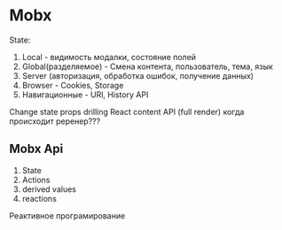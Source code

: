 # Mobx

State:
1. Local - видимость модалки, состояние полей
2. Global(разделяемое) - Смена контента, пользователь, тема, язык
3. Server (авторизация, обработка ошибок, получение данных)
4. Browser - Cookies, Storage
5. Навигационные - URl, History API

Change state
props drilling
React content API (full render)
когда происходит реренер???


## Mobx Api
1. State
2. Actions
3. derived values
4. reactions

Реактивное програмирование

